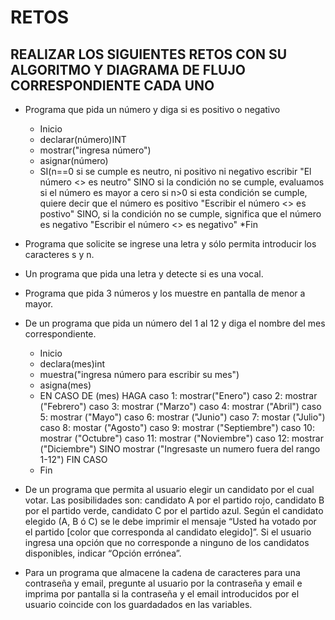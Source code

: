 # RETOS
## REALIZAR LOS SIGUIENTES RETOS CON SU ALGORITMO Y DIAGRAMA DE FLUJO CORRESPONDIENTE CADA UNO 

* Programa que pida un número y diga si es positivo o negativo
  * Inicio 
  * declarar(número)INT
  * mostrar("ingresa número")
  * asignar(número)
  * SI(n==0 si se cumple es neutro, ni positivo ni negativo   escribir "El número <<n>> es neutro" SINO si la condición no se cumple, evaluamos si el número es mayor a cero  si n>0   si esta condición se cumple, quiere decir que el número es positivo "Escribir el número <<n>> es postivo" SINO, si la condición no se cumple, significa que el número es negativo "Escribir el número <<n>> es negativo" 
  *Fin 
   
* Programa que solicite se ingrese una letra y sólo permita introducir los caracteres s y n.

* Un programa que pida una letra y detecte si es una vocal. 

* Programa que pida 3 números y los muestre en pantalla de menor a mayor.  

* De un programa que pida un número del 1 al 12 y diga el nombre del mes correspondiente.
  * Inicio
  * declara(mes)int
  * muestra("ingresa número para escribir su mes")
  * asigna(mes)
  * EN CASO DE (mes) HAGA caso 1: mostrar("Enero") caso 2: mostrar ("Febrero") caso 3: mostrar ("Marzo") caso 4: mostrar ("Abril") caso 5: mostrar ("Mayo") 
    caso 6: mostrar ("Junio") caso 7: mostar ("Julio") caso 8: mostar ("Agosto") caso 9: mostrar ("Septiembre") caso 10: mostrar ("Octubre") caso 11: mostrar        ("Noviembre") caso 12: mostrar ("Diciembre") SINO mostrar ("Ingresaste un numero fuera del rango 1-12") FIN CASO
  * Fin


* De un programa que permita al usuario elegir un candidato por el cual votar. Las posibilidades son: candidato A por el partido rojo, candidato B por el partido verde, candidato C por el partido azul. Según el candidato elegido (A, B ó C) se le debe imprimir el mensaje “Usted ha votado por el partido [color que corresponda al candidato elegido]”. Si el usuario ingresa una opción que no corresponde a ninguno de los candidatos disponibles, indicar “Opción errónea”.
* Para un programa que almacene la cadena de caracteres para una contraseña y email, pregunte al usuario por la contraseña y email e imprima por pantalla si la contraseña y el email introducidos por el usuario coincide con los guardadados en las variables.
